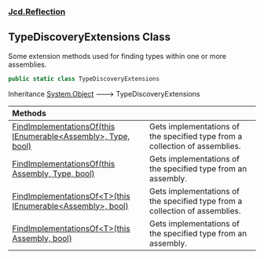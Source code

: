 ### [Jcd.Reflection](Jcd.Reflection.md 'Jcd.Reflection')

## TypeDiscoveryExtensions Class

Some extension methods used for finding types within one or more assemblies.

```csharp
public static class TypeDiscoveryExtensions
```

Inheritance [System.Object](https://docs.microsoft.com/en-us/dotnet/api/System.Object 'System.Object') &#129106; TypeDiscoveryExtensions

| Methods | |
| :--- | :--- |
| [FindImplementationsOf(this IEnumerable&lt;Assembly&gt;, Type, bool)](Jcd.Reflection.TypeDiscoveryExtensions.FindImplementationsOf(thisSystem.Collections.Generic.IEnumerable_System.Reflection.Assembly_,System.Type,bool).md 'Jcd.Reflection.TypeDiscoveryExtensions.FindImplementationsOf(this System.Collections.Generic.IEnumerable<System.Reflection.Assembly>, System.Type, bool)') | Gets implementations of the specified type from a collection of assemblies. |
| [FindImplementationsOf(this Assembly, Type, bool)](Jcd.Reflection.TypeDiscoveryExtensions.FindImplementationsOf(thisSystem.Reflection.Assembly,System.Type,bool).md 'Jcd.Reflection.TypeDiscoveryExtensions.FindImplementationsOf(this System.Reflection.Assembly, System.Type, bool)') | Gets implementations of the specified type from an assembly. |
| [FindImplementationsOf&lt;T&gt;(this IEnumerable&lt;Assembly&gt;, bool)](Jcd.Reflection.TypeDiscoveryExtensions.FindImplementationsOf_T_(thisSystem.Collections.Generic.IEnumerable_System.Reflection.Assembly_,bool).md 'Jcd.Reflection.TypeDiscoveryExtensions.FindImplementationsOf<T>(this System.Collections.Generic.IEnumerable<System.Reflection.Assembly>, bool)') | Gets implementations of the specified type from a collection of assemblies. |
| [FindImplementationsOf&lt;T&gt;(this Assembly, bool)](Jcd.Reflection.TypeDiscoveryExtensions.FindImplementationsOf_T_(thisSystem.Reflection.Assembly,bool).md 'Jcd.Reflection.TypeDiscoveryExtensions.FindImplementationsOf<T>(this System.Reflection.Assembly, bool)') | Gets implementations of the specified type from an assembly. |
